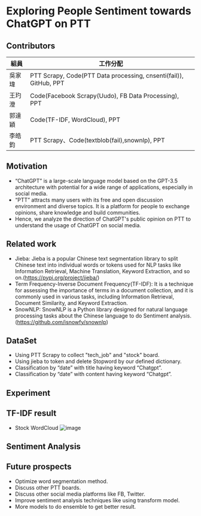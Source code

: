 # Exploring People Sentiment towards ChatGPT on PTT
## Contributors
|組員|工作分配|
|-|-|
|吳家瑋|PTT Scrapy, Code(PTT Data processing, cnsenti(fail)), GitHub, PPT|
|王玓澄|Code(Facebook Scrapy(Uudo), FB Data Processing), PPT|
|郭達穎|Code(TF-IDF, WordCloud), PPT|
|李皓鈞|PTT Scrapy、Code(textblob(fail),snownlp), PPT|
## Motivation
* “ChatGPT” is a large-scale language model based on the GPT-3.5 architecture with potential for a wide range of applications, especially in social media.
* “PTT” attracts many users with its free and open discussion environment and diverse topics. It is a platform for people to exchange opinions, share knowledge and build communities.
* Hence, we analyze the direction of ChatGPT's public opinion on PTT to understand the usage of ChatGPT on social media.
## Related work
* Jieba: Jieba is a popular Chinese text segmentation library to split Chinese text into individual words or tokens used for NLP tasks like Information Retrieval, Machine Translation, Keyword Extraction, and so on.(https://pypi.org/project/jieba/)
* Term Frequency-Inverse Document Frequency(TF-IDF): It is a technique for assessing the importance of terms in a document collection, and it is commonly used in various tasks, including Information Retrieval, Document Similarity,  and Keyword Extraction.
* SnowNLP: SnowNLP is a Python library designed for natural language processing tasks about the Chinese language to do Sentiment analysis.(https://github.com/isnowfy/snownlp)
## DataSet
* Using PTT Scrapy to collect "tech_job" and "stock" board.
* Using jieba to token and delete Stopword by our defined dictionary.
* Classification by “date” with title having keyword “Chatgpt”.
* Classification by “date” with content having keyword “Chatgpt”. 
## Experiment
## TF-IDF result
* Stock WordCloud
![image]("https://github.com/Chia-Wei-Wu/sentiment_PTT_chatgpt/blob/main/image/stock_TFIDF_wordcloud.jpg")
## Sentiment Analysis
## Future prospects
* Optimize word segmentation method.
* Discuss other PTT boards.
* Discuss other social media platforms like FB, Twitter.
* Improve sentiment analysis techniques like using transform model.
* More models to do ensemble to get better result.
